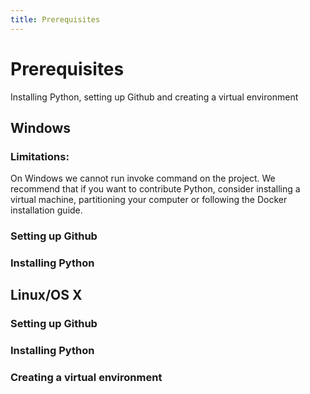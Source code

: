 ```yaml
---
title: Prerequisites
---
```


<h1 class="hidden">Prerequisites</h1>

Installing Python, setting up Github and creating a virtual environment

## Windows

### Limitations:
On Windows we cannot run invoke command on the project. We recommend that if you want to contribute Python, consider installing a virtual machine, partitioning your computer or following the Docker installation guide.

### Setting up Github

### Installing Python



## Linux/OS X

### Setting up Github

### Installing Python

### Creating a virtual environment
